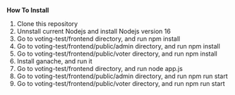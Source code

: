 
**How To Install**

1. Clone this repository
2. Unnstall current Nodejs and install Nodejs version 16
3. Go to voting-test/frontend directory, and run npm install
4. Go to voting-test/frontend/public/admin directory, and run npm install
5. Go to voting-test/frontend/public/voter directory, and run npm install
6. Install ganache, and run it
7. Go to voting-test/frontend directory, and run node app.js
8. Go to voting-test/frontend/public/admin directory, and run npm run start
9. Go to voting-test/frontend/public/voter directory, and run npm run start
